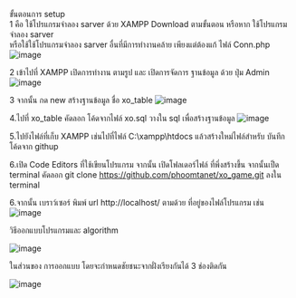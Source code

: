 
ขั้นตอนการ setup  
1 คือ ใช้โปรแกรมจำลอง sarver ด้วย XAMPP 
Download ตามขั้นตอน หรือหาก ใช้โปรแกรมจำลอง sarver  
หรือใช้ใช้โปรแกรมจำลอง sarver อื่นที่มีการทำงานคล้าย เพียงแต่ต้องแก้ ไฟล์ Conn.php 
 ![image](https://github.com/phoomtanet/xo_game/assets/143348885/3a540a94-2860-453f-87ca-c987a00abead)

2 เข้าไปที่ XAMPP เปิดการทำงาน ตามรูป  และ เปิดการจัดการ ฐานข้อมูล ด้วย ปุ่ม Admin
 ![image](https://github.com/phoomtanet/xo_game/assets/143348885/61ffd064-5cd1-4dfa-b950-823d62347da5)

3 จากนั้น กด new สร้างฐานข้อมูล ชื่อ xo_table 
 ![image](https://github.com/phoomtanet/xo_game/assets/143348885/738c64f6-f70e-4914-a63c-6de082272731)



4.ไปที่  xo_table  คัดลอก โค้ดจากไฟล์ xo.sql  วางใน sql เพื่อสร้างฐานข้อมูล
![image](https://github.com/phoomtanet/xo_game/assets/143348885/ff8cd2a3-2ecf-45a0-9730-4e7f8a9e5a9b)

 


5.ไปยังไฟล์ที่เก็บ XAMPP  เช่นไปที่ไฟล์   C:\xampp\htdocs  แล้วสร้างใหม่ไฟล์สำหรับ บันทึกโค้ดจาก githup 

6.เปิด Code Editors  ที่ใช้เขียนโปรแกรม  จากนั้น เปิดโฟลเดอร์ไฟล์ ที่พึ่งสร้างขึ้น 
จากนั้นเป็ด terminal คัดลอก git clone https://github.com/phoomtanet/xo_game.git
ลงใน terminal
 
6.จากนั้น เบราว์เซอร์ พิมพ์  url  http://localhost/ ตามด้วย ที่อยู่ของไฟล์โปรแกรม เช่น 
![image](https://github.com/phoomtanet/xo_game/assets/143348885/f0593f2c-60fb-4afa-a851-ff186b6970bb)






วิธีออกแบบโปรแกรมและ algorithm 

![image](https://github.com/phoomtanet/xo_game/assets/143348885/001b16e0-f00a-4748-8bc6-8cbd6b5bf253)


ในส่วนของ การออกแบบ  โดยจะกำหนดชัยชนะจากฝั่งเรียงกันได้ 3 ช่องติดกัน


 

![image](https://github.com/phoomtanet/xo_game/assets/143348885/ff6d91e6-e9f3-4cde-83ea-f76cd3e684ba)

